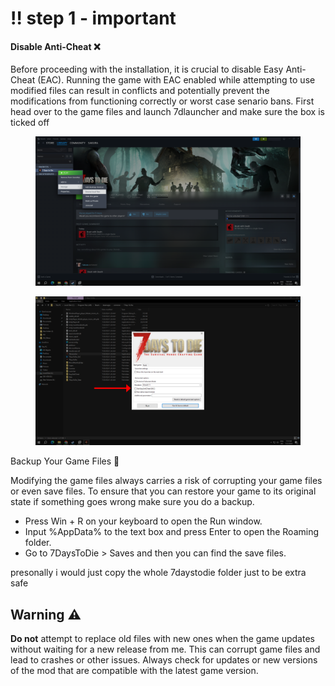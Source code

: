 # ‼️ step 1 - important

#### Disable Anti-Cheat ❌

Before proceeding with the installation, it is crucial to disable Easy Anti-Cheat (EAC). Running the game with EAC enabled while attempting to use modified files can result in conflicts and potentially prevent the modifications from functioning correctly or worst case senario bans. First head over to the game files and launch 7dlauncher and make sure the box is ticked off&#x20;

<figure><img src=".gitbook/assets/Desktop Screenshot 2024.07.22 - 07.04.27.23.png" alt=""><figcaption></figcaption></figure>

<figure><img src=".gitbook/assets/86868.png" alt=""><figcaption></figcaption></figure>



Backup Your Game Files 💾

Modifying the game files always carries a risk of corrupting your game files or even save files. To ensure that you can restore your game to its original state if something goes wrong make sure you do a backup.

* Press Win + R on your keyboard to open the Run window.
* &#x20;Input %AppData% to the text box and press Enter to open the Roaming folder.&#x20;
* Go to 7DaysToDie > Saves and then you can find the save files.

presonally i would just copy the whole 7daystodie folder just to be extra safe&#x20;



## Warning ⚠️

**Do not** attempt to replace old files with new ones when the game updates without waiting for a new release from me. This can corrupt game files and lead to crashes or other issues. Always check for updates or new versions of the mod that are compatible with the latest game version.
